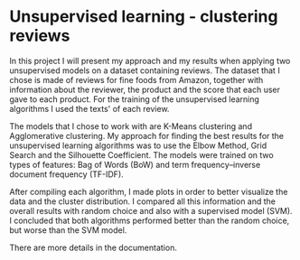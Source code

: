 # Unsupervised learning - clustering reviews

In this project I will present my approach and my results when applying two unsupervised models on a dataset containing reviews. The dataset that I chose is made of reviews for fine foods from Amazon, together with information about the reviewer, the product and the score that each user gave to each product. For the training of the unsupervised learning algorithms I used the texts' of each review. 

The models that I chose to work with are K-Means clustering and Agglomerative clustering. My approach for finding the best results for the unsupervised learning algorithms was to use the Elbow Method, Grid Search and the Silhouette Coefficient. The models were trained on two types of features: Bag of Words (BoW) and term frequency–inverse document frequency (TF-IDF).

After compiling each algorithm, I made plots in order to better visualize the data and the cluster distribution. I compared all this information and the overall results with random choice and also with a supervised model (SVM). I concluded that both algorithms performed better than the random choice, but worse than the SVM model. 

There are more details in the documentation.
